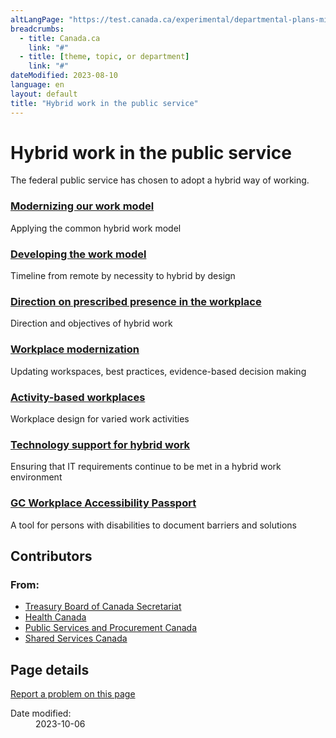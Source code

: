 ```yaml
---
altLangPage: "https://test.canada.ca/experimental/departmental-plans-ministeriels/modele.html"
breadcrumbs:
  - title: Canada.ca
    link: "#"
  - title: [theme, topic, or department]
    link: "#"
dateModified: 2023-08-10
language: en
layout: default
title: "Hybrid work in the public service"
---
```

<link rel="stylesheet" type="text/css" href="departmental-plans-ministeriels/css/theme.min.css" />
<div class="mwstitle section">
    <h1 property="name" id="wb-cont" dir="ltr"> Hybrid work in the public service</h1>
  </div>
  <div class="mwsgeneric-base-html parbase section">
    <link href="https://www.tbs-sct.gc.ca/canada-css/tbs-sct.css" rel="stylesheet">
    <p>The federal public service has chosen to  adopt a hybrid way of working.</p>
    <div class="row">
      <section class="col-md-4">
        <h3 class="h5"><a href="/en/government/publicservice/modernizing/hybrid-work/modernizing-work-model.html">Modernizing our work model</a></h3>
        <p>Applying the common hybrid work model</p>
      </section>
      <section class="col-md-4">
        <h3 class="h5"><a href="/en/government/publicservice/modernizing/hybrid-work/hybrid-work-timeline.html">Developing the work model</a></h3>
        <p>Timeline from remote by necessity to hybrid by design</p>
      </section>
      <section class="col-md-4">
        <h3 class="h5"><a href="/en/government/publicservice/staffing/direction-prescribed-presence-workplace.html">Direction on prescribed presence in the workplace</a></h3>
        <p>Direction and objectives of hybrid work</p>
      </section>
      <section class="col-md-4">
        <h3 class="h5"><a href="https://www.tpsgc-pwgsc.gc.ca/biens-property/mt-wp/mt-wp-eng.html">Workplace modernization</a></h3>
        <p>Updating workspaces, best practices, evidence-based decision making</p>
      </section>
      <section class="col-md-4">
        <h3 class="h5"><a href="https://www.tpsgc-pwgsc.gc.ca/biens-property/mt-wp/mtaa-abw-eng.html">Activity-based workplaces</a></h3>
        <p>Workplace design for varied work activities</p>
      </section>
      <section class="col-md-4">
        <h3 class="h5"><a href="https://service.ssc-spc.gc.ca/en/way-forward/return-to-the-worksite-information-centre">Technology support for hybrid work</a></h3>
        <p>Ensuring that IT requirements continue to be met in a hybrid work environment</p>
      </section>
      <section class="col-md-4">
        <h3 class="h5"><a href="/en/government/publicservice/wellness-inclusion-diversity-public-service/diversity-inclusion-public-service/accessibility-public-service/government-canada-workplace-accessibility-passport.html">GC Workplace Accessibility Passport</a></h3>
        <p>A tool for persons with disabilities to document barriers and solutions</p>
      </section>
    </div>
    <div class="container">
      <div class="row">
        <h2 class="wb-inv">Contributors</h2>
        <div class="row">
          <section class="col-md-12">
            <div class="col-md-1">
              <h3 class="provisional from">From:</h3>
            </div>
            <div class="provisional contributors col-md-11">
              <ul>
                <li><a href="/en/treasury-board-secretariat.html">Treasury Board of Canada Secretariat</a></li>
                <li><a href="https://www.canada.ca/en/health-canada.html">Health Canada</a></li>
                <li><a href="https://www.tpsgc-pwgsc.gc.ca/comm/index-eng.html">Public Services and Procurement Canada</a></li>
                <li><a href="https://www.canada.ca/en/shared-services.html">Shared Services Canada</a></li>
              </ul>
            </div>
          </section>
        </div>
      </div>
    </div>
  </div>
  <section class="pagedetails">
    <h2 class="wb-inv">Page details</h2>
    <div class="row">
      <div class="col-sm-8 col-md-9 col-lg-9">
        <div data-ajax-replace="/content/canadasite/en/reportaproblem/feedbacktool/jcr:content/par/mwsgeneric_base_html.html">
          <div class="row row-no-gutters">
            <div class="col-sm-9 col-md-6 col-lg-5"> <a class="btn btn-default btn-block" href="https://www.canada.ca/en/report-problem.html">Report a problem on this page</a> </div>
          </div>
        </div>
      </div>
      <div class="wb-share col-sm-4 col-md-3" data-wb-share='{&#34;lnkClass&#34;: &#34;btn btn-default btn-block&#34;}'></div>
      <div class="col-xs-12">
        <dl id="wb-dtmd">
          <dt>Date modified:</dt>
          <dd>
            <time property="dateModified">2023-10-06</time>
          </dd>
        </dl>
      </div>
    </div>
  </section>

